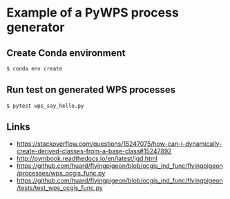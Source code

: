 # Example of a PyWPS process generator

## Create Conda environment

```
$ conda env create
```

## Run test on generated WPS processes

```
$ pytest wps_say_hello.py
```


## Links

* https://stackoverflow.com/questions/15247075/how-can-i-dynamically-create-derived-classes-from-a-base-class#15247892
* http://pymbook.readthedocs.io/en/latest/igd.html
* https://github.com/huard/flyingpigeon/blob/ocgis_ind_func/flyingpigeon/processes/wps_ocgis_func.py
* https://github.com/huard/flyingpigeon/blob/ocgis_ind_func/flyingpigeon/tests/test_wps_ocgis_func.py
